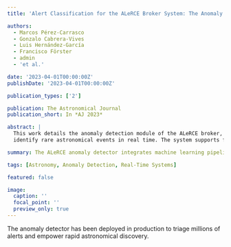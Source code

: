 ```yaml
---
title: 'Alert Classification for the ALeRCE Broker System: The Anomaly Detector'

authors:
  - Marcos Pérez-Carrasco
  - Gonzalo Cabrera-Vives
  - Luis Hernández-García
  - Francisco Förster
  - admin
  - 'et al.'

date: '2023-04-01T00:00:00Z'
publishDate: '2023-04-01T00:00:00Z'

publication_types: ['2']

publication: The Astronomical Journal
publication_short: In *AJ 2023*

abstract: |
  This work details the anomaly detection module of the ALeRCE broker, combining deep learning and domain knowledge to
  identify rare astronomical events in real time. The system supports follow-up observations by ranking and prioritising alerts.

summary: The ALeRCE anomaly detector integrates machine learning pipelines that highlight rare astronomical alerts for follow-up.

tags: [Astronomy, Anomaly Detection, Real-Time Systems]

featured: false

image:
  caption: ''
  focal_point: ''
  preview_only: true
---
```

The anomaly detector has been deployed in production to triage millions of alerts and empower rapid astronomical discovery.
